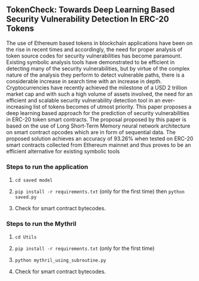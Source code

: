 ## TokenCheck: Towards Deep Learning Based Security Vulnerability Detection In ERC-20 Tokens
The use of Ethereum based tokens in blockchain applications have been on the rise in recent times and accordingly, the need for proper analysis of token source codes for security vulnerabilities has become paramount. Existing symbolic analysis tools have demonstrated to be efficient in detecting many of the security vulnerabilities, but by virtue of the complex nature of the analysis they perform to detect vulnerable paths, there is a considerable increase in search time with an increase in depth. Cryptocurrencies have recently achieved the milestone of a USD 2 trillion market cap and with such a high volume of assets involved, the need for an efficient and scalable security vulnerability detection tool in an ever-increasing list of tokens becomes of utmost priority. This paper proposes a deep learning based approach for the prediction of security vulnerabilities in ERC-20 token smart contracts. The proposal proposed by this paper is based on the use of Long Short-Term Memory neural network architecture on smart contract opcodes which are in form of sequential data. The proposed solution achieves an accuracy of 93.26% when tested on ERC-20 smart contracts collected from Ethereum mainnet and thus proves to be an efficient alternative for existing symbolic tools

### Steps to run the application

1. `cd saved model`
   
2. `pip install -r requirements.txt` (only for the first time) then `python saved.py`

3. Check for smart contract bytecodes.

### Steps to run the Mythril

1. `cd Utils`
   
2. `pip install -r requirements.txt` (only for the first time)

3. `python mythril_using_subroutine.py`

3. Check for smart contract bytecodes.
